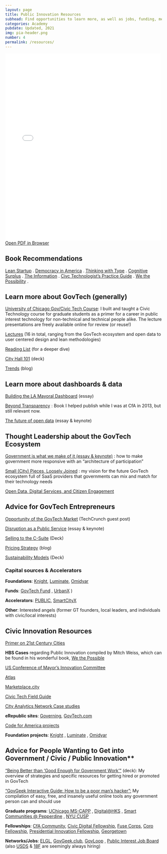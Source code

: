 ```yaml
---
layout: page
title: Public Innovation Resources
subhead: Find opportunities to learn more, as well as jobs, funding, mentorship, and much, much more
categories: Academy
pubdate: Updated, 2021
img: pia-header.png
number: 4
permalink: /resources/
---
```


<div class="container-iframe">
<iframe id="pdf-js-viewer" src="{{site.url}}/decks/web/viewer.html?file={{site.url}}/decks/2021GovGeekJobs.pdf" title="webviewer" frameborder="0" width="500" height="600" class="responsive-iframe"></iframe>
</div>
<a href="{{site.url}}/decks/web/viewer.html?file={{site.url}}/decks/2021GovGeekJobs.pdf">Open PDF in Browser</a>


## Book Recommendations
[Lean Startup](https://www.amazon.com/Lean-Startup-Entrepreneurs-Continuous-Innovation-ebook/dp/B004J4XGN6/ref=sr_1_3?ie=UTF8&qid=1541132378&sr=8-3&keywords=lean+startup) .  [Democracy in America](https://en.wikipedia.org/wiki/Democracy_in_America) .  [Thinking with Type](http://thinkingwithtype.com/) .  [Cognitive Surplus](https://en.m.wikipedia.org/wiki/Cognitive_Surplus) .  [The Information](https://en.m.wikipedia.org/wiki/The_Information:_A_History,_a_Theory,_a_Flood) .  [Civc Technologist’s Practice Guide](https://cydharrell.com/book/) .  [We the Possibility](https://www.wethepossibility.com/) .

## Learn more about GovTech (generally)
[University of Chicago Gov/Civic Tech Course](https://abhinemani.com/civictechcourse/): I built and taught a Civic Technology course for graduate students as a primer for a career in public interest technology for non-technical and technical people alike. The lecture presentations are freely available online for review (or reuse!)

[Lectures](https://abhinemani.com/civictechcourse/lectures/)  (16 in total, ranging from the GovTech ecosystem and open data to user centered design and lean methodologies)

[Reading List](https://abhinemani.com/civictechcourse/readings/)  (for a deeper dive)

[City Hall 101](https://drive.google.com/file/d/1i1f5IMLq0FTGlfcEJ85-_qkr1zqHg_A_/view?usp=drivesdk)  (deck)

[Trends](https://link.medium.com/KXxsfeGyOdb)  (blog)

## Learn more about dashboards & data
[Building the LA Mayoral Dashboard](https://link.medium.com/QgkqeNNyOdb)  (essay)

[Beyond Transparency](https://beyondtransparency.org/) : Book I helped publish while I was at CfA in 2013, but still relevant now.

[The future of open data](https://link.medium.com/cUNoCQTyOdb)  (essay & keynote)

## Thought Leadership about the GovTech Ecosystem
[Government is what we make of it (essay & keynote)](https://link.medium.com/CRsyxadxOdb) : how to make government more responsive with an “architecture of participation”

[Small (City) Pieces, Loosely Joined](https://link.medium.com/TFa6oPYyOdb) : my vision for the future GovTech ecosystem full of SaaS providers that governments can mix and match for their technology needs

[Open Data, Digital Services, and Citizen Engagement](https://link.medium.com/hIICHyVyOdb) 

## Advice for GovTech Entrepreneurs
[Opportunity of the GovTech Market](https://techcrunch.com/2012/06/02/how-to-cash-in-on-government-as-a-platform/)  (TechCrunch guest post)

[Disruption as a Public Service](https://link.medium.com/vfwyZ5bzOdb)  (essay & keynote)

[Selling to the C-Suite](https://docs.google.com/presentation/d/1-8x0BMV1xgcnQ-AO7VRDqVZ_B-sXYaZ3yis7hWYx9lU/edit)  (Deck)

[Pricing Strategy](https://link.medium.com/gXOZVpKzOdb)  (blog)

[Sustainability Models](https://doc-0s-4s-docs.googleusercontent.com/docs/securesc/poi2b5u89jo96bbvqu63gupt9f38e9k8/mslit8qfd2o0nfsahfsiibkfp43d68r7/1613129025000/01425277586836401322/01425277586836401322/164BU-tn8HOvZZfsQba1bAGyWT1oK-pFu?e=download&authuser=0&nonce=kp5eo60cbjn86&user=01425277586836401322&hash=l07ckdkfjf2g3m9fittq05dd37epfja4)  (Deck)


### Capital sources & Accelerators

**Foundations**: [Knight](https://knightfoundation.org/), [Luminate](https://luminategroup.com/),  [Omidyar](https://omidyar.com/)

**Funds**: [GovTech Fund](http://govtechfund.com/) ,  [UrbanX](https://www.urban-x.com/) )

**Accelerators**: [PUBLIC](https://www.public.io/), [SmartCityX](https://en.smartcity-x.com/) 

**Other**: Interested angels (former GT founders, local leaders, and individuals with civic/local interests)

## Civic Innovation Resources
[Primer on 21st Century Cities](https://abhinemani.medium.com/21st-century-cities-a-primer-8d88b0c481e0)

**HBS Cases** regarding Public Innovation compiled by Mitch Weiss, which can be found in his wonderful book, [We the Possible](https://www.wethepossibility.com/)

[US Conference of Mayor’s Innovation Committee](https://www.usmayors.org/category/task-forces/technology-and-innovation/) 

[Atlas](https://the-atlas.com/) 

[Marketplace.city](https://Marketplace.city) 

[Civic Tech Field Guide](https://civictech.guide/) 

[City Analytics Network Case studies](https://datasmart.ash.harvard.edu/news/article/analytics-city-government) 

**eRepublic sites**: [Governing](https://governing.com), [GovTech.com](https://GovTech.com)

[Code for America projects](https://www.codeforamerica.org/what/past-projects) 

**Foundation projects**:  [Knight](https://knightfoundation.org/) ,  [Luminate](https://luminategroup.com/) ,  [Omidyar](https://omidyar.com/) 

## Advice for People Wanting to Get into Government / Civic / Public Innovation**
[“Being Better than ‘Good Enough for Government Work’”](https://www.linkedin.com/posts/abhinemani_getting-a-government-job-in-2021-advice-activity-6758102322355740672-Jrbu)  (deck): My overview of strategies and specific resources for getting hired or promoted in GovTech

[“GovGeek Interactive Guide: How to be a poor man’s hacker”:](https://abhinemani.com/hacks/)  My compilation of easy, free, and insanely useful online tools any government person can and should use

**Graduate programs**:  [UChicago MS-CAPP](https://capp.uchicago.edu/) ,  [Digital@HKS](https://projects.iq.harvard.edu/digitalhks/home) ,  [Smart Communities @ Pepperdine](https://publicpolicy.pepperdine.edu/davenport-institute/training/professional-certificate-in-leading-smart-communities.htm) ,  [NYU CUSP](https://cusp.nyu.edu/) 

**Fellowships**:  [CfA Community](https://www.codeforamerica.org/programs/fellowship),  [Civic Digital Fellowship](https://www.codingitforward.com/civic-digital-fellowship),  [Fuse Corps](https://www.fusecorps.org/),  [Coro Fellowship](http://www.corofellowship.org/),  [Presidential Innovation Fellowship](https://presidentialinnovationfellows.gov/),  [Georgetown](https://beeckcenter.georgetown.edu/gu-impacts-fellowship/) 

**Networks/Jobs**:  [ELGL](https://elgl.org/),  [GovGeek.club](https://govgeek.club/),  [GovLoop](https://www.govloop.com/) , [Public Interest Job Board](https://jobs.codeforamerica.org/)  (also  [USDS](https://usds.gov/)  &  [18F](https://18f.gsa.gov/)  are seemingly always hiring)

